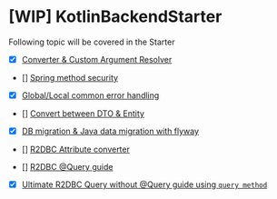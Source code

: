 # [WIP] KotlinBackendStarter

Following topic will be covered in the Starter

- [x] [Converter & Custom Argument Resolver](https://www.baeldung.com/spring-mvc-custom-data-binder)

- [] [Spring method security](https://www.baeldung.com/spring-security-method-security)

- [x] [Global/Local common error handling](#todo)

- [] [Convert between DTO & Entity](https://www.baeldung.com/entity-to-and-from-dto-for-a-java-spring-application)

- [x] [DB migration & Java data migration with flyway](https://github.com/nkonev/r2dbc-migrate-example)

- [] [R2DBC Attribute converter](#todo)

- [] [R2DBC @Query guide](#todo)

- [x] [Ultimate R2DBC Query without @Query guide using `query method`](#todo)
